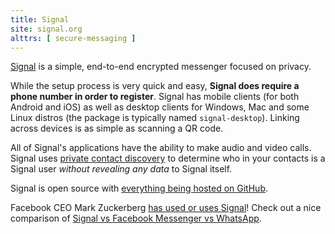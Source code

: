 ```yaml
---
title: Signal
site: signal.org
alttrs: [ secure-messaging ]
---
```


[Signal](https://signal.org/download/) is a simple, end-to-end encrypted
messenger focused on privacy.
<!--more-->

While the setup process is very quick and easy, **Signal does require a phone
number in order to register**. Signal has mobile clients (for both Android and
iOS) as well as desktop clients for Windows, Mac and some Linux distros (the
package is typically named `signal-desktop`). Linking across devices is as
simple as scanning a QR code.

All of Signal's applications have the ability to make audio and video calls.
Signal uses [private contact
discovery](https://signal.org/blog/private-contact-discovery/) to determine who
in your contacts is a Signal user _without revealing any data_ to Signal
itself.

Signal is open source with [everything being hosted on
GitHub](https://github.com/signalapp).

Facebook CEO Mark Zuckerberg [has used or uses
Signal](https://archive.ph/BKRZJ)! Check out a nice comparison of [Signal vs
Facebook Messenger vs WhatsApp](https://archive.is/b1Fx9).
